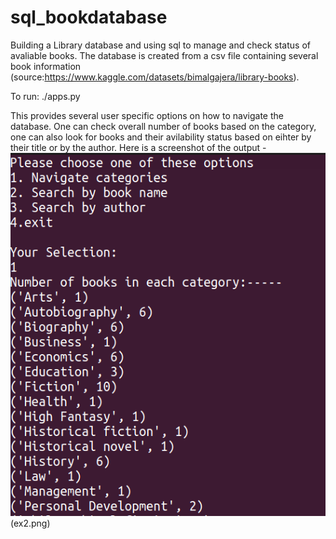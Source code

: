 # sql_bookdatabase
Building a Library database and using sql to manage and check status of avaliable books.
The database is created from a csv file containing several book information (source:https://www.kaggle.com/datasets/bimalgajera/library-books). 

To run:
./apps.py

This provides several user specific options on how to navigate the database. One can check overall number of  books based on the category, one can also look for books and their avilability status based on eihter by their title or by the author.
Here is a screenshot of the output -
![Example Figure](ex1.png) (ex2.png)

